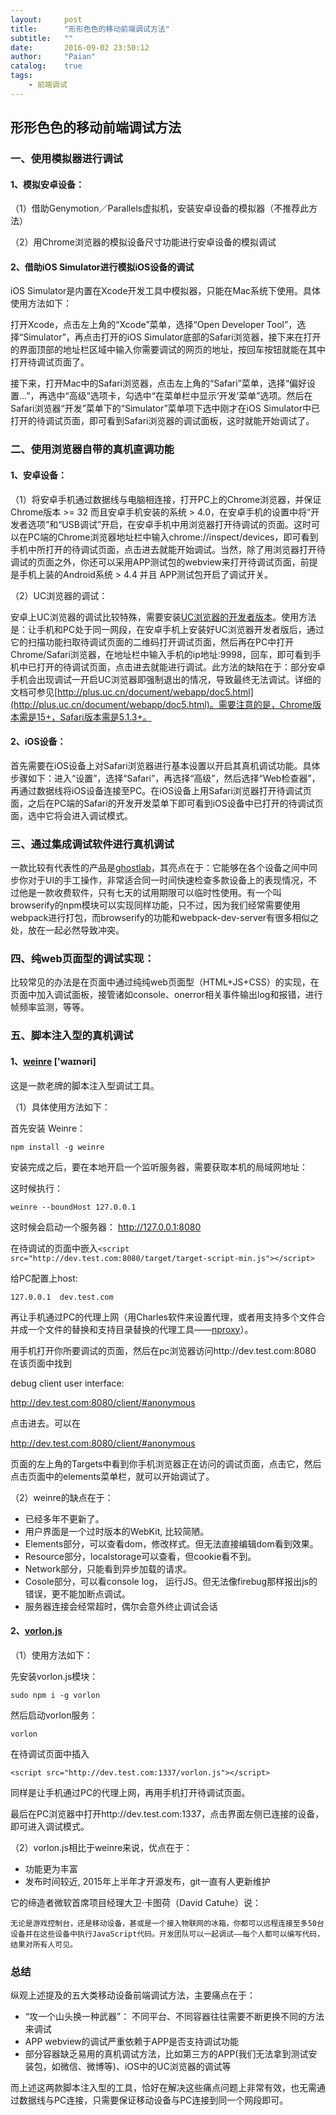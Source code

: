 ```yaml
---
layout:     post
title:      "形形色色的移动前端调试方法"
subtitle:   ""
date:       2016-09-02 23:50:12
author:     "Paian"
catalog:    true
tags:
    - 前端调试
---
```


## 形形色色的移动前端调试方法

### 一、使用模拟器进行调试

#### 1、模拟安卓设备：

（1）借助Genymotion／Parallels虚拟机，安装安卓设备的模拟器（不推荐此方法）

（2）用Chrome浏览器的模拟设备尺寸功能进行安卓设备的模拟调试

#### 2、借助iOS Simulator进行模拟iOS设备的调试

iOS Simulator是内置在Xcode开发工具中模拟器，只能在Mac系统下使用。具体使用方法如下：

打开Xcode，点击左上角的“Xcode”菜单，选择“Open Developer Tool”，选择“Simulator”，再点击打开的iOS Simulator底部的Safari浏览器，接下来在打开的界面顶部的地址栏区域中输入你需要调试的网页的地址，按回车按钮就能在其中打开待调试页面了。

接下来，打开Mac中的Safari浏览器，点击左上角的“Safari”菜单，选择“偏好设置...”，再选中“高级”选项卡，勾选中“在菜单栏中显示‘开发’菜单”选项。然后在Safari浏览器“开发”菜单下的“Simulator”菜单项下选中刚才在iOS Simulator中已打开的待调试页面，即可看到Safari浏览器的调试面板，这时就能开始调试了。

### 二、使用浏览器自带的真机直调功能

#### 1、安卓设备：

（1）将安卓手机通过数据线与电脑相连接，打开PC上的Chrome浏览器，并保证Chrome版本 >= 32 而且安卓手机安装的系统 > 4.0，在安卓手机的设置中将“开发者选项”和“USB调试”开启，在安卓手机中用浏览器打开待调试的页面。这时可以在PC端的Chrome浏览器地址栏中输入chrome://inspect/devices，即可看到手机中所打开的待调试页面，点击进去就能开始调试。当然，除了用浏览器打开待调试的页面之外，你还可以采用APP测试包的webview来打开待调试页面，前提是手机上装的Android系统 > 4.4 并且 APP测试包开启了调试开关。

（2）UC浏览器的调试：

安卓上UC浏览器的调试比较特殊，需要安装[UC浏览器的开发者版本](http://wap.uc.cn/index.php?action=PackageDown&do=ByPfid&product=UCBrowser&pfid=145&lang=zh-cn&bid=33533&direct=true&from=dev-slp-dir-pc)。使用方法是：让手机和PC处于同一网段，在安卓手机上安装好UC浏览器开发者版后，通过它的扫描功能扫取待调试页面的二维码打开调试页面，然后再在PC中打开Chrome/Safari浏览器，在地址栏中输入手机的ip地址:9998，回车，即可看到手机中已打开的待调试页面，点击进去就能进行调试。此方法的缺陷在于：部分安卓手机会出现调试一开启UC浏览器即强制退出的情况，导致最终无法调试。详细的文档可参见[http://plus.uc.cn/document/webapp/doc5.html](http://plus.uc.cn/document/webapp/doc5.html)。需要注意的是，Chrome版本需是15+，Safari版本需是5.1.3+。

#### 2、iOS设备：

首先需要在iOS设备上对Safari浏览器进行基本设置以开启其真机调试功能。具体步骤如下：进入“设置”，选择“Safari”，再选择“高级”，然后选择“Web检查器”，再通过数据线将iOS设备连接至PC。在iOS设备上用Safari浏览器打开待调试页面，之后在PC端的Safari的开发开发菜单下即可看到iOS设备中已打开的待调试页面，选中它将会进入调试模式。

### 三、通过集成调试软件进行真机调试

一款比较有代表性的产品是[ghostlab](https://www.vanamco.com/ghostlab)，其亮点在于：它能够在各个设备之间中同步你对于UI的手工操作，非常适合同一时间快速检查多款设备上的表现情况，不过他是一款收费软件，只有七天的试用期限可以临时性使用。有一个叫browserify的npm模块可以实现同样功能，只不过，因为我们经常需要使用webpack进行打包，而browserify的功能和webpack-dev-server有很多相似之处，放在一起必然导致冲突。

### 四、纯web页面型的调试实现：

比较常见的办法是在页面中通过纯纯web页面型（HTML+JS+CSS）的实现，在页面中加入调试面板，接管诸如console、onerror相关事件输出log和报错，进行帧频率监测，等等。

### 五、脚本注入型的真机调试

#### 1、[weinre](https://github.com/apache/cordova-weinre/) ['waɪnəri]

这是一款老牌的脚本注入型调试工具。

（1）具体使用方法如下：

首先安装 Weinre：

```npm install -g weinre ```

安装完成之后，要在本地开启一个监听服务器，需要获取本机的局域网地址：

这时候执行：

```weinre --boundHost 127.0.0.1```

这时候会启动一个服务器：
http://127.0.0.1:8080

在待调试的页面中嵌入`<script src="http://dev.test.com:8080/target/target-script-min.js"></script>`

给PC配置上host:

```127.0.0.1  dev.test.com```

再让手机通过PC的代理上网（用Charles软件来设置代理，或者用支持多个文件合并成一个文件的替换和支持目录替换的代理工具——[nproxy](http://www.tuicool.com/articles/zmuIjqj)）。

用手机打开你所要调试的页面，然后在pc浏览器访问http://dev.test.com:8080
在该页面中找到

debug client user interface:

http://dev.test.com:8080/client/#anonymous

点击进去。可以在

http://dev.test.com:8080/client/#anonymous

页面的左上角的Targets中看到你手机浏览器正在访问的调试页面，点击它，然后点击页面中的elements菜单栏，就可以开始调试了。

（2）weinre的缺点在于：

- 已经多年不更新了。
- 用户界面是一个过时版本的WebKit, 比较简陋。
- Elements部分，可以查看dom，修改样式。但无法直接编辑dom看到效果。
- Resource部分，localstorage可以查看，但cookie看不到。
- Network部分，只能看到异步加载的请求。
- Cosole部分，可以看console log， 运行JS。但无法像firebug那样报出js的错误，更不能加断点调试。
- 服务器连接会经常超时，偶尔会意外终止调试会话

#### 2、[vorlon.js](https://github.com/MicrosoftDX/Vorlonjs/)

（1）使用方法如下：

先安装vorlon.js模块：

```sudo npm i -g vorlon```

然后启动vorlon服务：

```vorlon```

在待调试页面中插入

```
<script src="http://dev.test.com:1337/vorlon.js"></script>
```

同样是让手机通过PC的代理上网，再用手机打开待调试页面。

最后在PC浏览器中打开http://dev.test.com:1337，点击界面左侧已连接的设备，即可进入调试模式。

（2）vorlon.js相比于weinre来说，优点在于：

- 功能更为丰富
- 发布时间较近, 2015年上半年才开源发布，git一直有人更新维护

它的缔造者微软首席项目经理大卫·卡图荷（David Catuhe）说：

	无论是游戏控制台，还是移动设备，甚或是一个接入物联网的冰箱，你都可以远程连接至多50台设备并在这些设备中执行JavaScript代码。开发团队可以一起调试——每个人都可以编写代码，结果对所有人可见。

### 总结

纵观上述提及的五大类移动设备前端调试方法，主要痛点在于：

- “攻一个山头换一种武器”：
不同平台、不同容器往往需要不断更换不同的方法来调试
- APP webview的调试严重依赖于APP是否支持调试功能
- 部分容器缺乏易用的真机调试方法，比如第三方的APP(我们无法拿到测试安装包，如微信、微博等)、iOS中的UC浏览器的调试等

而上述这两款脚本注入型的工具，恰好在解决这些痛点问题上非常有效，也无需通过数据线与PC连接，只需要保证移动设备与PC连接到同一个网段即可。

